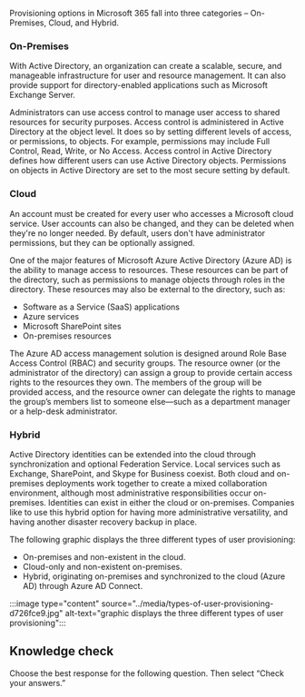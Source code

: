 Provisioning options in Microsoft 365 fall into three categories – On-Premises, Cloud, and Hybrid.

### On-Premises

With Active Directory, an organization can create a scalable, secure, and manageable infrastructure for user and resource management. It can also provide support for directory-enabled applications such as Microsoft Exchange Server.

Administrators can use access control to manage user access to shared resources for security purposes. Access control is administered in Active Directory at the object level. It does so by setting different levels of access, or permissions, to objects. For example, permissions may include Full Control, Read, Write, or No Access. Access control in Active Directory defines how different users can use Active Directory objects. Permissions on objects in Active Directory are set to the most secure setting by default.

### Cloud

An account must be created for every user who accesses a Microsoft cloud service. User accounts can also be changed, and they can be deleted when they're no longer needed. By default, users don't have administrator permissions, but they can be optionally assigned.

One of the major features of Microsoft Azure Active Directory (Azure AD) is the ability to manage access to resources. These resources can be part of the directory, such as permissions to manage objects through roles in the directory. These resources may also be external to the directory, such as:

 -  Software as a Service (SaaS) applications
 -  Azure services
 -  Microsoft SharePoint sites
 -  On-premises resources

The Azure AD access management solution is designed around Role Base Access Control (RBAC) and security groups. The resource owner (or the administrator of the directory) can assign a group to provide certain access rights to the resources they own. The members of the group will be provided access, and the resource owner can delegate the rights to manage the group’s members list to someone else—such as a department manager or a help-desk administrator.

### Hybrid

Active Directory identities can be extended into the cloud through synchronization and optional Federation Service. Local services such as Exchange, SharePoint, and Skype for Business coexist. Both cloud and on-premises deployments work together to create a mixed collaboration environment, although most administrative responsibilities occur on-premises. Identities can exist in either the cloud or on-premises. Companies like to use this hybrid option for having more administrative versatility, and having another disaster recovery backup in place.

The following graphic displays the three different types of user provisioning:

 -  On-premises and non-existent in the cloud.
 -  Cloud-only and non-existent on-premises.
 -  Hybrid, originating on-premises and synchronized to the cloud (Azure AD) through Azure AD Connect.

:::image type="content" source="../media/types-of-user-provisioning-d726fce9.jpg" alt-text="graphic displays the three different types of user provisioning":::


## Knowledge check

Choose the best response for the following question. Then select “Check your answers.”